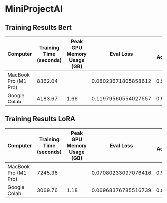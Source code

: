 # MiniProjectAI

## Training Results Bert
| Computer | Training Time (seconds) | Peak GPU Memory Usage (GB) | Eval Loss | Eval Accuracy | Eval F1 Score | Epochs |
|----------|-------------------------|----------------------------|----------|----------|-----------|--------|
| MacBook Pro (M1 Pro) |  8362.04    | |0.08023671805858612|  0.9891| 0.9890606182256122 | 3 |
| Google Colab |  4183.67    | 1.66 | 0.11979560554027557 |  0.973025 | 0.9730310680096979 | 3 |

## Training Results LoRA
| Computer | Training Time (seconds) | Peak GPU Memory Usage (GB) | Eval Loss | Eval Accuracy | Eval F1 Score | Epochs |
|----------|-------------------------|----------------------------|----------|----------|-----------|--------|
| MacBook Pro (M1 Pro) |  7245.36   | |0.07080233097076416|  0.9799|  0.9798283907872949 | 3 |
| Google Colab |  3069.76    | 1.18 | 0.06968376785516739 |  0.980275 | 0.9802626641651032 | 3 |

